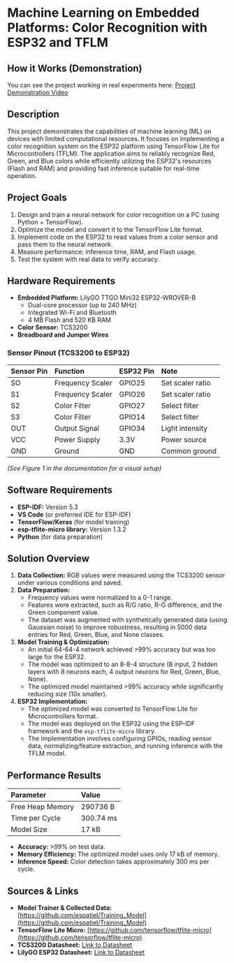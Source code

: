 # Machine Learning on Embedded Platforms: Color Recognition with ESP32 and TFLM

## How it Works (Demonstration)

You can see the project working in real experiments here:
[Project Demonstration Video](https://drive.google.com/file/d/1CD42iendyMvMEkGteHB_Ra5dmoi5mz6o/view?usp=sharing)

## Description

This project demonstrates the capabilities of machine learning (ML) on devices with limited computational resources. It focuses on implementing a color recognition system on the ESP32 platform using TensorFlow Lite for Microcontrollers (TFLM). The application aims to reliably recognize Red, Green, and Blue colors while efficiently utilizing the ESP32's resources (Flash and RAM) and providing fast inference suitable for real-time operation.

## Project Goals

1.  Design and train a neural network for color recognition on a PC (using Python + TensorFlow).
2.  Optimize the model and convert it to the TensorFlow Lite format.
3.  Implement code on the ESP32 to read values from a color sensor and pass them to the neural network.
4.  Measure performance: inference time, RAM, and Flash usage.
5.  Test the system with real data to verify accuracy.

## Hardware Requirements

* **Embedded Platform:** LilyGO TTGO Mini32 ESP32-WROVER-B
    * Dual-core processor (up to 240 MHz)
    * Integrated Wi-Fi and Bluetooth
    * 4 MB Flash and 520 KB RAM
* **Color Sensor:** TCS3200
* **Breadboard and Jumper Wires**

### Sensor Pinout (TCS3200 to ESP32)

| Sensor Pin | Function         | ESP32 Pin | Note             |
| :--------- | :--------------- | :-------- | :--------------- |
| SO         | Frequency Scaler | GPIO25    | Set scaler ratio |
| S1         | Frequency Scaler | GPIO26    | Set scaler ratio |
| S2         | Color Filter     | GPIO27    | Select filter    |
| S3         | Color Filter     | GPIO14    | Select filter    |
| OUT        | Output Signal    | GPIO34    | Light intensity  |
| VCC        | Power Supply     | 3.3V      | Power source     |
| GND        | Ground           | GND       | Common ground    |

*(See Figure 1 in the documentation for a visual setup)*

## Software Requirements

* **ESP-IDF:** Version 5.3
* **VS Code** (or preferred IDE for ESP-IDF)
* **TensorFlow/Keras** (for model training)
* **esp-tflite-micro library:** Version 1.3.2
* **Python** (for data preparation)

## Solution Overview

1.  **Data Collection:** RGB values were measured using the TCS3200 sensor under various conditions and saved.
2.  **Data Preparation:**
    * Frequency values were normalized to a 0-1 range.
    * Features were extracted, such as R/G ratio, R-G difference, and the Green component value.
    * The dataset was augmented with synthetically generated data (using Gaussian noise) to improve robustness, resulting in 5000 data entries for Red, Green, Blue, and None classes.
3.  **Model Training & Optimization:**
    * An initial 64-64-4 network achieved >99% accuracy but was too large for the ESP32.
    * The model was optimized to an 8-8-4 structure (8 input, 2 hidden layers with 8 neurons each, 4 output neurons for Red, Green, Blue, None).
    * The optimized model maintained >99% accuracy while significantly reducing size (10x smaller).
4.  **ESP32 Implementation:**
    * The optimized model was converted to TensorFlow Lite for Microcontrollers format.
    * The model was deployed on the ESP32 using the ESP-IDF framework and the `esp-tflite-micro` library.
    * The implementation involves configuring GPIOs, reading sensor data, normalizing/feature extraction, and running inference with the TFLM model.

## Performance Results

| Parameter        | Value      |
| :--------------- | :--------- |
| Free Heap Memory | 290736 B   |
| Time per Cycle   | 300.74 ms  |
| Model Size       | 17 kB      |

* **Accuracy:** >99% on test data.
* **Memory Efficiency:** The optimized model uses only 17 kB of memory.
* **Inference Speed:** Color detection takes approximately 300 ms per cycle.

## Sources & Links

* **Model Trainer & Collected Data:** [https://github.com/espatiel/Training_Model](https://github.com/espatiel/Training_Model)
* **TensorFlow Lite Micro:** [https://github.com/tensorflow/tflite-micro](https://github.com/tensorflow/tflite-micro)
* **TCS3200 Datasheet:** [Link to Datasheet](https://www.laskakit.cz/user/related_files/taos-tcs3200-datasheet.pdf)
* **LilyGO ESP32 Datasheet:** [Link to Datasheet](https://www.laskakit.cz/user/related_files/wch-jiangsu-qin-heng-ch9102f.pdf)